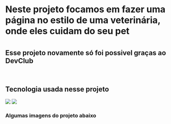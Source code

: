 <h1>Neste projeto focamos em fazer uma página no estilo de uma veterinária, onde eles cuidam do seu pet<h1>
<h2>Esse projeto novamente só foi possivel graças ao <a https://rodolfomori.com.br/devclub>DevClub</a></h2>
<br>
<h2>Tecnologia usada nesse projeto</h2>
<img src="https://img.shields.io/badge/HTML5-E34F26?style=for-the-badge&logo=html5&logoColor=white">
<img src="https://img.shields.io/badge/CSS3-1572B6?style=for-the-badge&logo=css3&logoColor=white">
<br>
<h3>Algumas imagens do projeto abaixo</h3>
